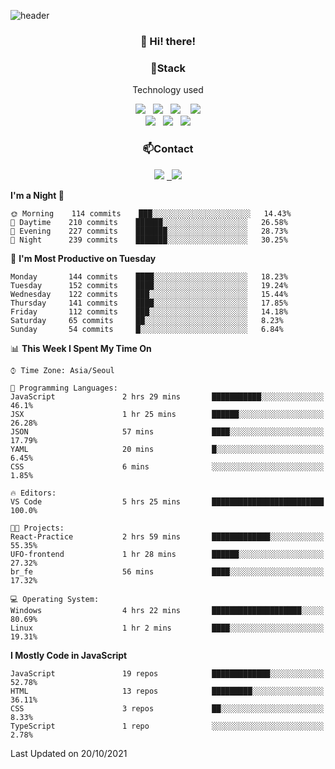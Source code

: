 ![header](https://capsule-render.vercel.app/api?type=waving&color=gradient&height=200&text=Che-ri&fontAlign=70&fontAlignY=40&animation=twinkling)

<h3 align="center">👋 Hi! there!</h3>

<h3 align="center">📌Stack</h3>
<p align="center">Technology used</p>
<div align="center"><img src="https://img.shields.io/badge/HTML5-e74c3c?style=flat-square&logo=HTML5&logoColor=white"></img> &nbsp <img src="https://img.shields.io/badge/CSS3-0A84FF?style=flat-square&logo=CSS3&logoColor=white"></img>  &nbsp <img src="https://img.shields.io/badge/SCSS-fd79a8?style=flat-square&logo=Sass&logoColor=white"/></a>&nbsp  &nbsp <img src="https://img.shields.io/badge/styled%2Dcomponents-DB7093?style=flat-square&logo=styled%2Dcomponents&logoColor=white"/></a>
<br><img src="https://img.shields.io/badge/JavaScript-FFCD11?style=flat-square&logo=JavaScript&logoColor=white"></img> &nbsp <img src="https://img.shields.io/badge/React-00BCF6?style=flat-square&logo=React&logoColor=white"></img> &nbsp <img src="https://img.shields.io/badge/Redux-764ABC?style=flat-square&logo=Redux&logoColor=white"/></a></div>

<h3 align="center">📫Contact</h3>
<div align="center"><a href="https://cheri.tistory.com/"><img src="https://img.shields.io/badge/Cheri-AD29B6?style=flat-square&logo=Tidal&logoColor=white"/></a> <a href="rnjs1135@gmail.com"> &nbsp <img src="https://img.shields.io/badge/Gmail-EA4335?style=flat-square&logo=Gmail&logoColor=white"/></a></div>

<!--START_SECTION:waka-->
**I'm a Night 🦉** 

```text
🌞 Morning    114 commits    ███░░░░░░░░░░░░░░░░░░░░░░   14.43% 
🌆 Daytime    210 commits    ██████░░░░░░░░░░░░░░░░░░░   26.58% 
🌃 Evening    227 commits    ███████░░░░░░░░░░░░░░░░░░   28.73% 
🌙 Night      239 commits    ███████░░░░░░░░░░░░░░░░░░   30.25%

```
📅 **I'm Most Productive on Tuesday** 

```text
Monday       144 commits    ████░░░░░░░░░░░░░░░░░░░░░   18.23% 
Tuesday      152 commits    ████░░░░░░░░░░░░░░░░░░░░░   19.24% 
Wednesday    122 commits    ███░░░░░░░░░░░░░░░░░░░░░░   15.44% 
Thursday     141 commits    ████░░░░░░░░░░░░░░░░░░░░░   17.85% 
Friday       112 commits    ███░░░░░░░░░░░░░░░░░░░░░░   14.18% 
Saturday     65 commits     ██░░░░░░░░░░░░░░░░░░░░░░░   8.23% 
Sunday       54 commits     █░░░░░░░░░░░░░░░░░░░░░░░░   6.84%

```


📊 **This Week I Spent My Time On** 

```text
⌚︎ Time Zone: Asia/Seoul

💬 Programming Languages: 
JavaScript               2 hrs 29 mins       ███████████░░░░░░░░░░░░░░   46.1% 
JSX                      1 hr 25 mins        ██████░░░░░░░░░░░░░░░░░░░   26.28% 
JSON                     57 mins             ████░░░░░░░░░░░░░░░░░░░░░   17.79% 
YAML                     20 mins             █░░░░░░░░░░░░░░░░░░░░░░░░   6.45% 
CSS                      6 mins              ░░░░░░░░░░░░░░░░░░░░░░░░░   1.85%

🔥 Editors: 
VS Code                  5 hrs 25 mins       █████████████████████████   100.0%

🐱‍💻 Projects: 
React-Practice           2 hrs 59 mins       █████████████░░░░░░░░░░░░   55.35% 
UFO-frontend             1 hr 28 mins        ██████░░░░░░░░░░░░░░░░░░░   27.32% 
br_fe                    56 mins             ████░░░░░░░░░░░░░░░░░░░░░   17.32%

💻 Operating System: 
Windows                  4 hrs 22 mins       ████████████████████░░░░░   80.69% 
Linux                    1 hr 2 mins         ████░░░░░░░░░░░░░░░░░░░░░   19.31%

```

**I Mostly Code in JavaScript** 

```text
JavaScript               19 repos            █████████████░░░░░░░░░░░░   52.78% 
HTML                     13 repos            █████████░░░░░░░░░░░░░░░░   36.11% 
CSS                      3 repos             ██░░░░░░░░░░░░░░░░░░░░░░░   8.33% 
TypeScript               1 repo              ░░░░░░░░░░░░░░░░░░░░░░░░░   2.78%

```



 Last Updated on 20/10/2021
<!--END_SECTION:waka-->
